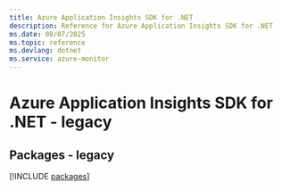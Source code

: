 ```yaml
---
title: Azure Application Insights SDK for .NET
description: Reference for Azure Application Insights SDK for .NET
ms.date: 08/07/2025
ms.topic: reference
ms.devlang: dotnet
ms.service: azure-monitor
---
```

# Azure Application Insights SDK for .NET - legacy
## Packages - legacy
[!INCLUDE [packages](application-insights-index.md)]